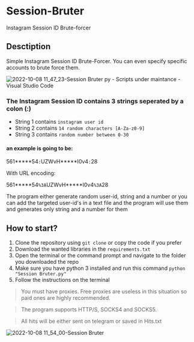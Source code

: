 # Session-Bruter

Instagram Session ID Brute-forcer

## Desctiption

Simple Instagram Session ID Brute-Forcer. You can even specify specific accounts to brute force them.

![2022-10-08 11_47_23-Session Bruter py - Scripts under maintance - Visual Studio Code](https://user-images.githubusercontent.com/58238467/194702579-ee1abe9b-190f-4644-aed8-b25bee0f8a5f.png)

### The Instagram Session ID contains 3 strings seperated by a colon (:)

- String 1 contains `instagram user id `
- String 2 contains `14 random characters [A-Za-z0-9]`
- String 3 contains `random number between 0-30`

#### an example is going to be:

561\*\*\*\*\*54`:`UZWvH**\***I0v4`:`28

With URL encoding:

561\*\*\*\*\*54`%3A`UZWvH\*\*\*\*\*I0v4`%3A`28

The program either generate random user-id, string and a number or you can add the targeted user-id's in a text file and the program will use them and generates only string and a number for them

## How to start?

1. Clone the repository using `git clone` or copy the code if you prefer
2. Download the wanted libraries in the `requirements.txt`
3. Open the terminal or the command prompt and navigate to the folder you downloaded the repo
4. Make sure you have python 3 installed and run this command `python "Session Bruter.py"`
5. Follow the instructions on the terminal

> You must have proxies. Free proxies are useless in this situation so paid ones are highly recommended.

> The program supports HTTP/S, SOCKS4 and SOCKS5.

> All hits will be either sent on telegram or saved in Hits.txt

![2022-10-08 11_54_00-Session Bruter](https://user-images.githubusercontent.com/58238467/194703560-55c0a170-9647-44e2-af9b-d7557144d27f.png)
